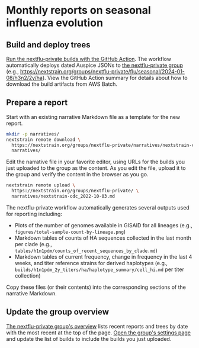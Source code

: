 # Monthly reports on seasonal influenza evolution

## Build and deploy trees

[Run the nextflu-private builds with the GitHub Action](https://github.com/nextstrain/seasonal-flu/actions/workflows/run-nextflu-private-builds.yaml).
The workflow automatically deploys dated Auspice JSONs to [the nextflu-private group](https://nextstrain.org/groups/nextflu-private/) (e.g., https://nextstrain.org/groups/nextflu-private/flu/seasonal/2024-01-08/h3n2/2y/ha).
View the GitHub Action summary for details about how to download the build artifacts from AWS Batch.

## Prepare a report

Start with an existing narrative Markdown file as a template for the new report.

``` bash
mkdir -p narratives/
nextstrain remote download \
  https://nextstrain.org/groups/nextflu-private/narratives/nextstrain-cdc/2022-10-03 \
  narratives/
```

Edit the narrative file in your favorite editor, using URLs for the builds you just uploaded to the group as the content.
As you edit the file, upload it to the group and verify the content in the browser as you go.

``` bash
nextstrain remote upload \
  https://nextstrain.org/groups/nextflu-private/ \
  narratives/nextstrain-cdc_2022-10-03.md
```

The nextflu-private workflow automatically generates several outputs used for reporting including:

 - Plots of the number of genomes available in GISAID for all lineages (e.g., `figures/total-sample-count-by-lineage.png`)
 - Markdown tables of counts of HA sequences collected in the last month per clade (e.g., `tables/h1n1pdm/counts_of_recent_sequences_by_clade.md`)
 - Markdown tables of current frequency, change in frequency in the last 4 weeks, and titer reference strains for derived haplotypes (e.g., `builds/h1n1pdm_2y_titers/ha/haplotype_summary/cell_hi.md` per titer collection)

Copy these files (or their contents) into the corresponding sections of the narrative Markdown.

## Update the group overview

[The nextflu-private group's overview](https://nextstrain.org/groups/nextflu-private/) lists recent reports and trees by date with the most recent at the top of the page.
[Open the group's settings page](https://nextstrain.org/groups/nextflu-private/settings) and update the list of builds to include the builds you just uploaded.
